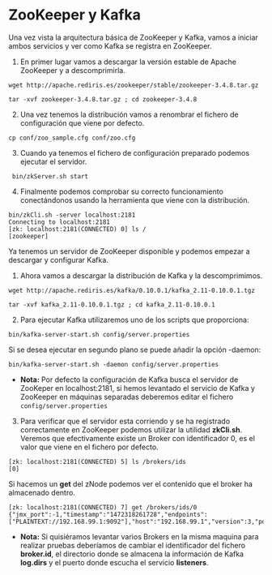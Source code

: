 # ZooKeeper y Kafka

Una vez vista la arquitectura básica de ZooKeeper y Kafka, vamos a iniciar ambos servicios y ver como Kafka se registra en ZooKeeper.

1. En primer lugar vamos a descargar la versión estable de Apache ZooKeeper y a descomprimirla.
```
wget http://apache.rediris.es/zookeeper/stable/zookeeper-3.4.8.tar.gz
```
```
tar -xvf zookeeper-3.4.8.tar.gz ; cd zookeeper-3.4.8
```
2. Una vez tenemos la distribución vamos a renombrar el fichero de configuración que viene por defecto.
```
cp conf/zoo_sample.cfg conf/zoo.cfg
```

3. Cuando ya tenemos el fichero de configuración preparado podemos ejecutar el servidor.
```
 bin/zkServer.sh start
```

4. Finalmente podemos comprobar su correcto funcionamiento conectándonos usando la herramienta que viene con la distribución.
```
bin/zkCli.sh -server localhost:2181
Connecting to localhost:2181
[zk: localhost:2181(CONNECTED) 0] ls /
[zookeeper]
```

Ya tenemos un servidor de ZooKeeper disponible y podemos empezar a descargar y configurar Kafka.

1. Ahora vamos a descargar la distribución de Kafka y la descomprimimos.
```
wget http://apache.rediris.es/kafka/0.10.0.1/kafka_2.11-0.10.0.1.tgz
```
```
tar -xvf kafka_2.11-0.10.0.1.tgz ; cd kafka_2.11-0.10.0.1
```

2. Para ejecutar Kafka utilizaremos uno de los scripts que proporciona:
```
bin/kafka-server-start.sh config/server.properties
```
Si se desea ejecutar en segundo plano se puede añadir la opción -daemon:
```
bin/kafka-server-start.sh -daemon config/server.properties
```
  * **Nota:** Por defecto la configuración de Kafka busca el servidor de ZooKeper en localhost:2181, si hemos levantado el servicio de Kafka y ZooKeeper en máquinas separadas deberemos editar el fichero ```config/server.properties```

3. Para verificar que el servidor esta corriendo y se ha registrado correctamente en ZooKeeper podemos utilizar la utilidad **zkCli.sh**. Veremos que efectivamente existe un Broker con identificador 0, es el valor que viene en el fichero por defecto.
```
[zk: localhost:2181(CONNECTED) 5] ls /brokers/ids
[0]
```
Si hacemos un **get** del zNode podemos ver el contenido que el broker ha almacenado dentro.
```
[zk: localhost:2181(CONNECTED) 7] get /brokers/ids/0
{"jmx_port":-1,"timestamp":"1472318261728","endpoints":["PLAINTEXT://192.168.99.1:9092"],"host":"192.168.99.1","version":3,"port":9092}
```

* **Nota:** Si quisiéramos levantar varios Brokers en la misma maquina para realizar pruebas deberíamos de cambiar el identificador del fichero **broker.id**, el directorio donde se almacena la información de Kafka **log.dirs** y el puerto donde escucha el servicio **listeners**.
